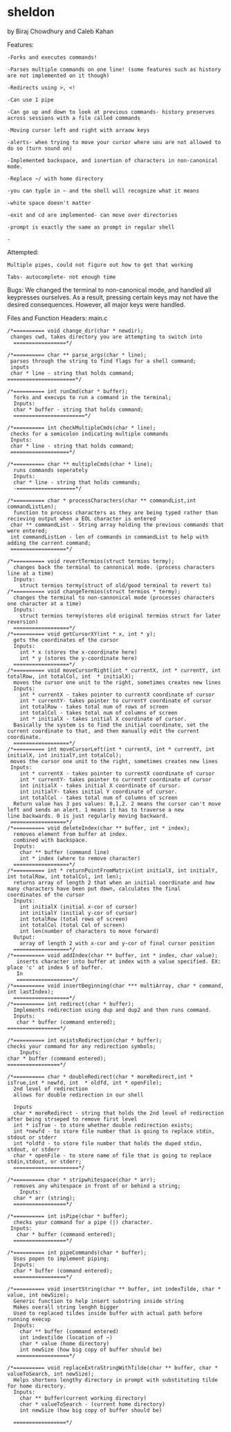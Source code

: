 # sheldon
by Biraj Chowdhury and Caleb Kahan

Features:

	-Forks and executes commands!
	
	-Parses multiple commands on one line! (some features such as history are not implemented on it though)
	
	-Redirects using >, <!
	
	-Can use 1 pipe 
	
	-Can go up and down to look at previous commands- history preserves across sessions with a file called commands 
	
	-Moving cursor left and right with arraow keys
	
	-alerts- when trying to move your cursor where uou are not allowed to do so (turn sound on)
	
	-Implemented backspace, and isnertion of characters in non-canonical mode. 
	
	-Replace ~/ with home directory
	
	-you can typle in ~ and the shell will recognize what it means
	
	-white space doesn't matter
	
	-exit and cd are implemented- can move over directories
	
	-prompt is exactly the same as prompt in regular shell
	
	-
  
Attempted:
	
	Multiple pipes, could not figure out how to get that working 
	
	Tabs- autocomplete- not enough time
	
Bugs: We changed the terminal to non-canonical mode, and handled all keypresses ourselves. As a result, pressing certain keys may not have the desired consequences. However, all major keys were handled.

  
Files and Function Headers:
main.c 



	/*========== void change_dir(char * newdir);
 	 changes cwd, takes directory you are attempting to switch into
	  =================*/
  
	/*========== char ** parse_args(char * line);
 	 parses through the string to find flags for a shell command;
 	 inputs 
 	 char * line - string that holds command;
	======================*/

	/*========== int runCmd(char * buffer);
	  forks and execvps to run a command in the terminal;
	  Inputs:
	  char * buffer - string that holds command;
	  =======================*/
  
	/*========== int checkMultipleCmds(char * line);
 	 checks for a semicolon indicating multiple commands
 	 Inputs:
 	 char * line - string that holds command;
 	 ===================*/
  
	/*========== char ** multipleCmds(char * line);
	  runs commands seperately
	  Inputs: 
	  char * line - string that holds commands;
	  -===================*/
 
	/*========== char * processCharacters(char ** commandList,int commandListLen);
	  function to process characters as they are being typed rather than recieving output when a EOL character is entered
 	 char ** commandList - String array holding the previous commands that were entered;
 	 int commandListLen - len of commands in commandList to help with adding the current command;
 	 ==================*/
  
	/*========== void revertTermios(struct termios termy);
	  changes back the terminal to cannonical mode. (process characters line at a time)
	  Inputs:
	  	struct termios termy(struct of old/good terminal to revert to)
	/*========== void changeTermios(struct termios * termy);
	  changes the terminal to non-cannonical mode (processes characters one character at a time)
	  Inputs:
	  	struct termios termy(stores old original termios struct for later reversion)
	  ==================*/
	/*========== void getCursorXY(int * x, int * y);
	  gets the coordinates of the cursor
	  Inputs:
	  	int * x (stores the x-coordinate here)
		int * y (stores the y-coordinate here)
	  ==================*/
	/*========== void moveCursorRight(int * currentX, int * currentY, int totalRow, int totalCol, int  * initialX);
	  moves the cursor one unit to the right, sometimes creates new lines
	  Inputs:
	  	int * currentX - takes pointer to currentX coordinate of cursor
		int * currentY- takes pointer to currentY coordinate of cursor
		int totalRow - takes total num of rows of screen
		int totalCol - takes total num of columns of screen
		int * initialX - takes initial X coordinate of cursor. 
	  Basically the system is to find the initial coordinate, set the current coordinate to that, and then manually edit the current 	   coordinate.
	  ==================*/
	/*========== int moveCursorLeft(int * currentX, int * currentY, int initialX, int initialY,int totalCol);
	 moves the cursor one unit to the right, sometimes creates new lines
	 Inputs:
	  	int * currentX - takes pointer to currentX coordinate of cursor
		int * currentY- takes pointer to currentY coordinate of cursor
		int initialX - takes initial X coordinate of cursor. 
		int initialY- takes initial Y coordinate of cursor. 
		int totalCol - takes total num of columns of screen
	  Return value has 3 pos values: 0,1,2. 2 means the cursor can't move left and sends an alert. 1 means it has to traverse a new           line backwards. 0 is just regularly moving backward. 
	 ==================*/
	/*========== void deleteIndex(char ** buffer, int * index);
	  removes element from buffer at index. 
	  combined with backspace.
	  Inputs: 
	  	char ** buffer (command line)
	  	int * index (where to remove character)
	  ==================*/	
	/*========== int * returnPointFromMatrix(int initialX, int initialY, int totalRow, int totalCol, int len);
	  returns array of length 2 that when an initial coordinate and how many characters have been put down, calculates the final 	           coordinates of the cursor
	  Inputs:
	  	int initialX (initial x-cor of cursor)
		int initialY (initial y-cor of cursor)
		int totalRow (total rows of screen)
		int totalCol (total Col of screen)
		int len(number of characters to move forward)
	  Output:
	  	array of length 2 with x-cor and y-cor of final cursor position
	  ==================*/
	/*========== void addIndex(char ** buffer, int * index, char value);
	   inserts character into buffer at index with a value specified. EX: place 'c' at index 5 of buffer.
	   In
	   ==================*/
	/*========== void insertBeginning(char *** multiArray, char * command, int lastIndex);
	  ==================*/
	/*========== int redirect(char * buffer);
	  Implements redirection using dup and dup2 and then runs command.
	  Inputs:
	   char * buffer (command entered);
   	=================*/
   
	/*========== int existsRedirection(char * buffer);
  	checks your command for any redirection symbols;
    	Inputs:
   	char * buffer (command entered);
   	=================*/
   
	/*========== char * doubleRedirect(char * moreRedirect,int * isTrue,int * newfd, int  * oldfd, int * openFile);
	  2nd level of redirection 
	  allows for double redirection in our shell
  
	  Inputs
	  char * moreRedirect - string that holds the 2nd level of redirection after being strseped to remove first level
	  int * isTrue - to store whether double redirection exists;
	  int *newfd - to store file number that is going to replace stdin, stdout or stderr
	  int *oldfd - to store file number that holds the duped stdin, stdout, or stderr
	  char * openFile - to store name of file that is going to replace stdin,stdout, or stderr; 
	  =====================*/

   	/*========== char * stripwhitespace(char * arr);
	  removes any whitespace in front of or behind a string;
	    Inputs:
 	  char * arr (string);
 	  =================*/

	/*========== int isPipe(char * buffer);
	  checks your command for a pipe (|) character.
 	 Inputs:
	   char * buffer (command entered);
 	  =================*/
   
	/*========== int pipeCommands(char * buffer);
	  Uses popen to implement piping;
	  Inputs:
 	  char * buffer (command entered);
 	  =================*/
	  
	/*========== void insertString(char ** buffer, int indexTilde, char * value, int newSize);
	  Generic function to help insert substring inside string
	  Makes overall string lenghh bigger
	  Used to replaced tildes inside buffer with actual path before running execvp
	  Inputs:
	  	char ** buffer (command entered)
		int indextilde (location of ~)
		char * value (home directory)
		int newSize (how big copy of buffer should be)
	   =================*/
	   
	/*========== void replaceExtraStringWithTilde(char ** buffer, char * valueToSearch, int newSize);
	  Helps shortens lengthy directory in prompt with substituting tilde for home directory. 
	  Inputs:
		char ** buffer(current working directory)
		char * valueToSearch - (current home directory)
		int newSize (how big copy of buffer should be)

	  =================*/

